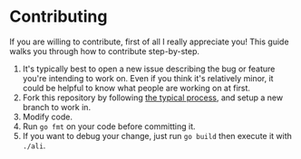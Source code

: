 # Contributing
If you are willing to contribute, first of all I really appreciate you!
This guide walks you through how to contribute step-by-step.

1. It's typically best to open a new issue describing the bug or feature you're intending to work on. Even if you think it's relatively minor, it could be helpful to know what people are working on at first.
1. Fork this repository by following [the typical process](https://docs.github.com/en/github/getting-started-with-github/quickstart/fork-a-repo), and setup a new branch to work in.
1. Modify code.
1. Run `go fmt` on your code before committing it.
1. If you want to debug your change, just run `go build` then execute it with `./ali`.

